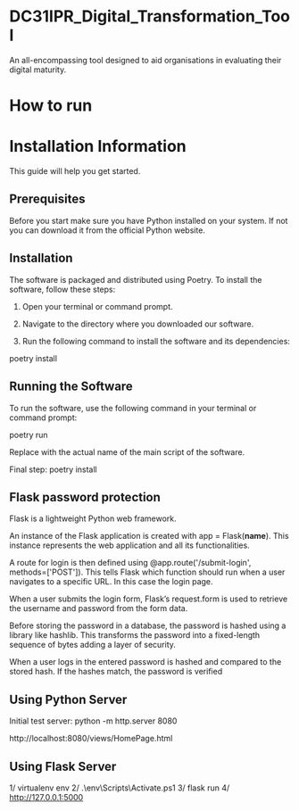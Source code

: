 # DC31IPR_Digital_Transformation_Tool
An all-encompassing tool designed to aid organisations in evaluating their digital maturity.

# How to run

# Installation Information

This guide will help you get started.


## Prerequisites

Before you start make sure you have Python installed on your system. If not you can download it from the official Python website.


## Installation

The software is packaged and distributed using Poetry. To install the software, follow these steps:

1. Open your terminal or command prompt.

2. Navigate to the directory where you downloaded our software.

3. Run the following command to install the software and its dependencies:

poetry install


## Running the Software

To run the software, use the following command in your terminal or command prompt:

poetry run <name-of-the-main-script>

Replace <name-of-the-main-script> with the actual name of the main script of the software.

Final step: poetry install


## Flask password protection

Flask is a lightweight Python web framework.

An instance of the Flask application is created with app = Flask(__name__). This instance represents the web application and all its functionalities.

A route for login is then defined using @app.route('/submit-login', methods=['POST']). This tells Flask which function should run when a user navigates to a specific URL. In this case the login page.

When a user submits the login form, Flask’s request.form is used to retrieve the username and password from the form data.

Before storing the password in a database, the password is hashed using a library like hashlib. This transforms the password into a fixed-length sequence of bytes adding a layer of security.

When a user logs in the entered password is hashed and compared to the stored hash. If the hashes match, the password is verified

## Using Python Server

Initial test server: python -m http.server 8080

http://localhost:8080/views/HomePage.html

## Using Flask Server

1/ virtualenv env
2/ .\env\Scripts\Activate.ps1
3/ flask run
4/ http://127.0.0.1:5000

